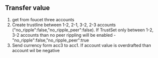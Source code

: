 ## Transfer value
1) get from foucet three accounts
2) Create trustline between 1-2, 2-1, 3-2, 2-3 ассоunts ("no_ripple":false,"no_ripple_peer":false). If TrustSet only between 1-2, 3-2 accounts than no peer rippling will be enabled - "no_ripple":false,"no_ripple_peer":true
3) Send currency form acc3 to acc1. If account value is overdrafted than account wil be negative
